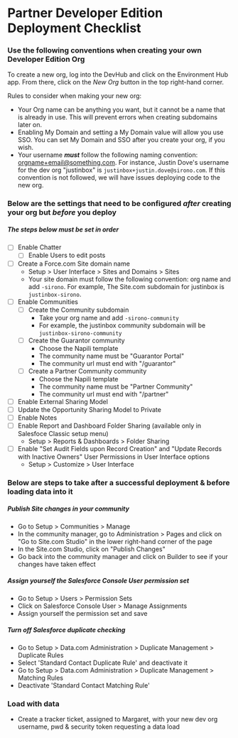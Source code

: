 # Partner Developer Edition Deployment Checklist
### Use the following conventions when creating your own Developer Edition Org
To create a new org, log into the DevHub and click on the Environment Hub app. From there, click on the _New Org_ button in the top right-hand corner.

Rules to consider when making your new org:
- Your Org name can be anything you want, but it cannot be a name that is already in use. This will prevent errors when creating subdomains later on.
- Enabling My Domain and setting a My Domain value will allow you use SSO. You can set My Domain and SSO after you create your org, if you wish.
- Your username _**must**_ follow the following naming convention: orgname+email@something.com. For instance, Justin Dove's username for the dev org "justinbox" is `justinbox+justin.dove@sirono.com`. If this convention is not followed, we will have issues deploying code to the new org.

### Below are the settings that need to be configured _after_ creating your org but _before_ you deploy
##### The steps below must be set in order

- [ ] Enable Chatter
  - [ ] Enable Users to edit posts
- [ ] Create a Force.com Site domain name
  - Setup > User Interface > Sites and Domains > Sites
  - Your site domain must follow the following convention: org name and add `-sirono`. For example, The Site.com subdomain for justinbox is `justinbox-sirono`.
- [ ] Enable Communities
  - [ ] Create the Community subdomain
    - Take your org name and add `-sirono-community`
    - For example, the justinbox community subdomain will be `justinbox-sirono-community`
  - [ ] Create the Guarantor community
    - Choose the Napili template
    - The community name must be "Guarantor Portal"
    - The community url must end with "/guarantor"
  - [ ] Create a Partner Community community
    - Choose the Napili template
    - The community name must be "Partner Community"
    - The community url must end with "/partner"
- [ ] Enable External Sharing Model
- [ ] Update the Opportunity Sharing Model to Private
- [ ] Enable Notes
- [ ] Enable Report and Dashboard Folder Sharing (available only in Salesfoce Classic setup menu)
  - Setup > Reports & Dashboards > Folder Sharing
- [ ] Enable "Set Audit Fields upon Record Creation" and "Update Records with Inactive Owners" User Permissions in User Interface options
  - Setup > Customize > User Interface

### Below are steps to take after a successful deployment & before loading data into it
##### Publish Site changes in your community
- Go to Setup > Communities > Manage
- In the community manager, go to Administration > Pages and click on "Go to Site.com Studio" in the lower right-hand corner of the page
- In the Site.com Studio, click on "Publish Changes"
- Go back into the community manager and click on Builder to see if your changes have taken effect

##### Assign yourself the Salesforce Console User permission set
- Go to Setup > Users > Permission Sets
- Click on Salesforce Console User > Manage Assignments
- Assign yourself the permission set and save

##### Turn off Salesforce duplicate checking
- Go to Setup > Data.com Administration > Duplicate Management > Duplicate Rules
- Select 'Standard Contact Duplicate Rule' and deactivate it
- Go to Setup > Data.com Administration > Duplicate Management > Matching Rules
- Deactivate 'Standard Contact Matching Rule'

### Load with data
- Create a tracker ticket, assigned to Margaret, with your new dev org username, pwd & security token requesting a data load
